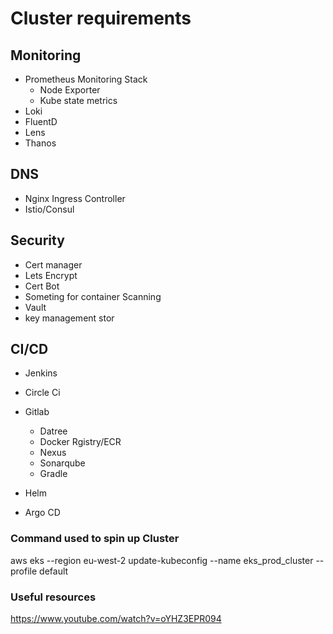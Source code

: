 


# Cluster requirements 


## Monitoring 
- Prometheus Monitoring Stack
    - Node Exporter 
    - Kube state metrics 
- Loki
- FluentD
- Lens 
- Thanos

## DNS
- Nginx Ingress Controller
- Istio/Consul

## Security
- Cert manager 
- Lets Encrypt
- Cert Bot
- Someting for container Scanning 
- Vault 
- key management stor

## CI/CD
- Jenkins 
- Circle Ci
- Gitlab 
    - Datree
    - Docker Rgistry/ECR
    - Nexus 
    - Sonarqube
    - Gradle

- Helm 
- Argo CD



### Command used to spin up Cluster 
aws eks --region eu-west-2 update-kubeconfig --name eks_prod_cluster --profile default


### Useful resources

https://www.youtube.com/watch?v=oYHZ3EPR094